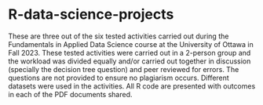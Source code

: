 # R-data-science-projects
These are three out of the six tested activities carried out during the Fundamentals in Applied Data Science course at the University of Ottawa in Fall 2023. These tested activities were carried out in a 2-person group and the workload was divided equally and/or carried out together in discussion (specially the decision tree question) and peer reviewed for errors. The questions are not provided to ensure no plagiarism occurs. 
Different datasets were used in the activities. 
All R code are presented with outcomes in each of the PDF documents shared. 
